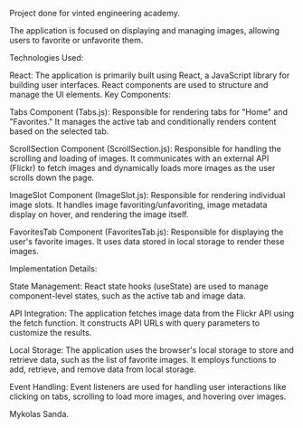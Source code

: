 Project done for vinted engineering academy.

The application is focused on displaying and managing images, allowing users to favorite or unfavorite them.

Technologies Used:

React: The application is primarily built using React, a JavaScript library for building user interfaces. React components are used to structure and manage the UI elements.
Key Components:

Tabs Component (Tabs.js): Responsible for rendering tabs for "Home" and "Favorites." It manages the active tab and conditionally renders content based on the selected tab.

ScrollSection Component (ScrollSection.js): Responsible for handling the scrolling and loading of images. It communicates with an external API (Flickr) to fetch images and dynamically loads more images as the user scrolls down the page.

ImageSlot Component (ImageSlot.js): Responsible for rendering individual image slots. It handles image favoriting/unfavoriting, image metadata display on hover, and rendering the image itself.

FavoritesTab Component (FavoritesTab.js): Responsible for displaying the user's favorite images. It uses data stored in local storage to render these images.


Implementation Details:

State Management: React state hooks (useState) are used to manage component-level states, such as the active tab and image data.

API Integration: The application fetches image data from the Flickr API using the fetch function. It constructs API URLs with query parameters to customize the results.

Local Storage: The application uses the browser's local storage to store and retrieve data, such as the list of favorite images. It employs functions to add, retrieve, and remove data from local storage.

Event Handling: Event listeners are used for handling user interactions like clicking on tabs, scrolling to load more images, and hovering over images.


Mykolas Sanda.
